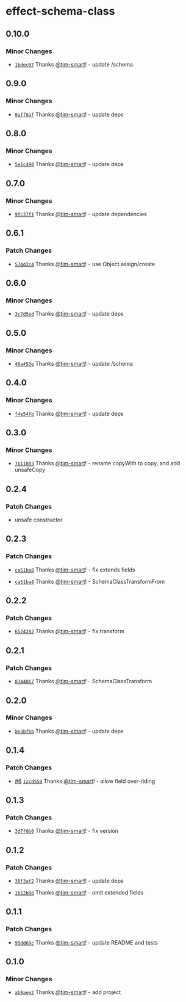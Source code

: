 # effect-schema-class

## 0.10.0

### Minor Changes

- [`1bdec07`](https://github.com/tim-smart/effect-schema-class/commit/1bdec07891b641c7b575cbf0b1286d2a0fe91f40) Thanks [@tim-smart](https://github.com/tim-smart)! - update /schema

## 0.9.0

### Minor Changes

- [`0aff8af`](https://github.com/tim-smart/effect-schema-class/commit/0aff8af279cb127d09f151570e6919fcc143755d) Thanks [@tim-smart](https://github.com/tim-smart)! - update deps

## 0.8.0

### Minor Changes

- [`5e1c490`](https://github.com/tim-smart/effect-schema-class/commit/5e1c490b34b57ca38443cd06daf81bbf8fdda3d2) Thanks [@tim-smart](https://github.com/tim-smart)! - update deps

## 0.7.0

### Minor Changes

- [`9fc37f1`](https://github.com/tim-smart/effect-schema-class/commit/9fc37f1e4686d8902b28e7a089f6455c3f631620) Thanks [@tim-smart](https://github.com/tim-smart)! - update dependencies

## 0.6.1

### Patch Changes

- [`574d2c4`](https://github.com/tim-smart/effect-schema-class/commit/574d2c40cfa2066c2de25da34d238d124a9f87d1) Thanks [@tim-smart](https://github.com/tim-smart)! - use Object.assign/create

## 0.6.0

### Minor Changes

- [`3c7d5ed`](https://github.com/tim-smart/effect-schema-class/commit/3c7d5ed3acf8e779b51044a5ab74e0a1aafb1ebd) Thanks [@tim-smart](https://github.com/tim-smart)! - update deps

## 0.5.0

### Minor Changes

- [`46a453e`](https://github.com/tim-smart/effect-schema-class/commit/46a453e5be0edbd71c5256464f2fabf28b45233b) Thanks [@tim-smart](https://github.com/tim-smart)! - update /schema

## 0.4.0

### Minor Changes

- [`f4e54fb`](https://github.com/tim-smart/effect-schema-class/commit/f4e54fbb3c2550fbdae7a76e4c0dc7e61d41147f) Thanks [@tim-smart](https://github.com/tim-smart)! - update deps

## 0.3.0

### Minor Changes

- [`7b11803`](https://github.com/tim-smart/effect-schema-class/commit/7b1180341853613d719c9cfe78acbeb24aa3240e) Thanks [@tim-smart](https://github.com/tim-smart)! - rename copyWith to copy, and add unsafeCopy

## 0.2.4

### Patch Changes

- unsafe constructor

## 0.2.3

### Patch Changes

- [`ca51ba8`](https://github.com/tim-smart/effect-schema-class/commit/ca51ba8146ce9ab168de1325236b5d740f1fa93d) Thanks [@tim-smart](https://github.com/tim-smart)! - fix extends fields

- [`ca51ba8`](https://github.com/tim-smart/effect-schema-class/commit/ca51ba8146ce9ab168de1325236b5d740f1fa93d) Thanks [@tim-smart](https://github.com/tim-smart)! - SchemaClassTransformFrom

## 0.2.2

### Patch Changes

- [`6524282`](https://github.com/tim-smart/effect-schema-class/commit/652428243110237a8e215d65dedca12d40d2715e) Thanks [@tim-smart](https://github.com/tim-smart)! - fix transform

## 0.2.1

### Patch Changes

- [`83448b7`](https://github.com/tim-smart/effect-schema-class/commit/83448b7487c2531533fc96692d661be3dce59e09) Thanks [@tim-smart](https://github.com/tim-smart)! - SchemaClassTransform

## 0.2.0

### Minor Changes

- [`8e3bfbb`](https://github.com/tim-smart/effect-schema-class/commit/8e3bfbb9047cbdfa8df9f086e903b98fcfbb3eaa) Thanks [@tim-smart](https://github.com/tim-smart)! - update deps

## 0.1.4

### Patch Changes

- [#6](https://github.com/tim-smart/effect-schema-class/pull/6) [`12cd550`](https://github.com/tim-smart/effect-schema-class/commit/12cd55008f30fb48169a9e6360990643a03933be) Thanks [@tim-smart](https://github.com/tim-smart)! - allow field over-riding

## 0.1.3

### Patch Changes

- [`3d7f0b0`](https://github.com/tim-smart/effect-schema-class/commit/3d7f0b012a84311d236b3500bb685fea417d7cfb) Thanks [@tim-smart](https://github.com/tim-smart)! - fix version

## 0.1.2

### Patch Changes

- [`38f3af2`](https://github.com/tim-smart/effect-schema-class/commit/38f3af2668f2a8136883539234cf8d669906e5cb) Thanks [@tim-smart](https://github.com/tim-smart)! - update deps

- [`1b12b88`](https://github.com/tim-smart/effect-schema-class/commit/1b12b88adfe03914f980e9d46e6f919dc92114b0) Thanks [@tim-smart](https://github.com/tim-smart)! - omit extended fields

## 0.1.1

### Patch Changes

- [`95dd69c`](https://github.com/tim-smart/effect-schema-class/commit/95dd69cdf31421be69d9f632a135cd67e3e49451) Thanks [@tim-smart](https://github.com/tim-smart)! - update README and tests

## 0.1.0

### Minor Changes

- [`ab9aee2`](https://github.com/tim-smart/effect-schema-class/commit/ab9aee2dc6826793c68ae53031724e0173be303a) Thanks [@tim-smart](https://github.com/tim-smart)! - add project
